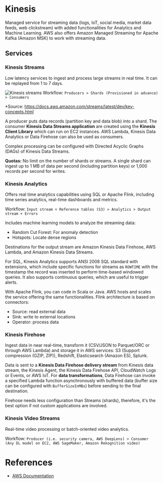 # Kinesis

Managed service for streaming data (logs, IoT, social media, market data feeds, web clickstream) with added functionalities for Analytics and Machine Learning.
AWS also offers Amazon Managed Streaming for Apache Kafka (Amazon MSK) to work with streaming data.

## Services

### Kinesis Streams 
Low latency services to ingest and process large streams in real time. It can be replayed from 1 to 7 days.

![Kinesis streams](https://docs.aws.amazon.com/streams/latest/dev/images/architecture.png)
Workflow: `Producers > Shards (Provisioned in advance) > Consumers`

*Source: https://docs.aws.amazon.com/streams/latest/dev/key-concepts.html

A producer puts data records (partition key and data blob) into a shard. The consumer **Kinesis Data Streams application** are created using the **Kinesis Client Library** which can run on EC2 instances.  AWS Lambda, Kinesis Data Analytics or Data Firehose can also be used as consumers.

Complex processing can be configured with Directed Acyclic Graphs (DAGs) of Kinesis Data Streams.

**Quotas:** No limit on the number of shards or streams. A single shard can ingest up to 1 MB of data per second (including partition keys) or 1,000 records per second for writes. 


### Kinesis Analytics

Offers real time analytics capabilities using SQL or Apache Flink, including time series analytics, real-time dashboards and metrics.

Workflow: `Input stream + Reference tables (S3) > Analytics > Output stream + Errors`

Includes machine learning models to analyze the streaming data:
- Random Cut Forest: For anomaly detection
- Hotspots: Locate dense regions

Destinations for the output stream are Amazon Kinesis Data Firehose, AWS Lambda, and Amazon Kinesis Data Streams.

For SQL, Kinesis Analytics supports ANSI 2008 SQL standard with extensions, which include specific functions for streams as `ROWTIME` with the timestamp the record was inserted to perform time-based windowed queries. It also supports continuous queries, which are useful to trigger alerts. 

With Apache Flink, you can code in Scala or Java. AWS hosts and scales the service offering the same functionalities. Flink architecture is based on connectors: 
- Source: read external data
- Sink: write to external locations
- Operator: process data


### Kinesis Firehose

Ingest data in near real-time, transform  it (CSV/JSON to Parquet/ORC or through AWS Lambda) and storage it in AWS services: S3 (Support compression (GZIP, ZIP)), Redshift, Elasticsearch (Amazon ES), Splunk.

Data is sent to a **Kinesis Data Firehose delivery stream** from Kinesis data stream, the Kinesis Agent, the Kinesis Data Firehose API, CloudWatch Logs or Events, or AWS IoT.
For **data transformations**, Data Firehose can invoke a specified Lambda function asynchronously with buffered data (buffer size can be configured with `BufferSizeInMBs`) before sending to the final destination.

Firehose needs less configuration than Streams (shards), therefore, it's the best option if not custom applications are involved.


### Kinesis Video Streams

Real-time video processing or batch-oriented video analytics.

Workflow: `Producer (i.e. security camera, AWS DeepLens) > Consumer (Any DL model on EC2, AWS SageMaker, Amazon Rekognition video)`


# References

- [AWS Documentation](https://docs.aws.amazon.com/index.html)
